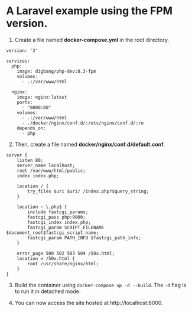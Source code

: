 # A Laravel example using the FPM version.

1. Create a file named **docker-compose.yml** in the root directory.
```
version: '3'

services:
  php:
    image: digbang/php-dev:8.3-fpm
    volumes:
      - .:/var/www/html

  nginx:
    image: nginx:latest
    ports:
      - "8000:80"
    volumes:
      - .:/var/www/html
      - ./docker/nginx/conf.d/:/etc/nginx/conf.d/:ro
    depends_on:
      - php
```

2. Then, create a file named **docker/nginx/conf.d/default.conf**.
```
server {
    listen 80;
    server_name localhost;
    root /var/www/html/public;
    index index.php;

    location / {
        try_files $uri $uri/ /index.php?$query_string;
    }

    location ~ \.php$ {
        include fastcgi_params;
        fastcgi_pass php:9000;
        fastcgi_index index.php;
        fastcgi_param SCRIPT_FILENAME $document_root$fastcgi_script_name;
        fastcgi_param PATH_INFO $fastcgi_path_info;
    }

    error_page 500 502 503 504 /50x.html;
    location = /50x.html {
        root /usr/share/nginx/html;
    }
}
```

3. Build the container using `docker-compose up -d --build`. The `-d` flag is to run it in detached mode.

4. You can now access the site hosted at http://localhost:8000.